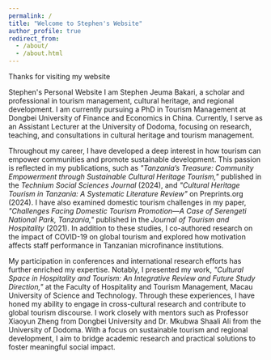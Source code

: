 ```yaml
---
permalink: /
title: "Welcome to Stephen's Website"
author_profile: true
redirect_from: 
  - /about/
  - /about.html
---
```


Thanks for visiting my website

Stephen's Personal Website
I am Stephen Jeuma Bakari, a scholar and professional in tourism management, cultural heritage, and regional development. I am currently pursuing a PhD in Tourism Management at Dongbei University of Finance and Economics in China. Currently, I serve as an Assistant Lecturer at the University of Dodoma, focusing on research, teaching, and consultations in cultural heritage and tourism management.

Throughout my career, I have developed a deep interest in how tourism can empower communities and promote sustainable development. This passion is reflected in my publications, such as *"Tanzania’s Treasure: Community Empowerment through Sustainable Cultural Heritage Tourism,"* published in the *Technium Social Sciences Journal* (2024), and *"Cultural Heritage Tourism in Tanzania: A Systematic Literature Review"* on Preprints.org (2024). I have also examined domestic tourism challenges in my paper, *"Challenges Facing Domestic Tourism Promotion—A Case of Serengeti National Park, Tanzania,"* published in the *Journal of Tourism and Hospitality* (2021). In addition to these studies, I co-authored research on the impact of COVID-19 on global tourism and explored how motivation affects staff performance in Tanzanian microfinance institutions. 

My participation in conferences and international research efforts has further enriched my expertise. Notably, I presented my work, *"Cultural Space in Hospitality and Tourism: An Integrative Review and Future Study Direction,"* at the Faculty of Hospitality and Tourism Management, Macau University of Science and Technology. Through these experiences, I have honed my ability to engage in cross-cultural research and contribute to global tourism discourse. I work closely with mentors such as Professor Xiaoyun Zheng from Dongbei University and Dr. Mkubwa Shaali Ali from the University of Dodoma. With a focus on sustainable tourism and regional development, I aim to bridge academic research and practical solutions to foster meaningful social impact.
